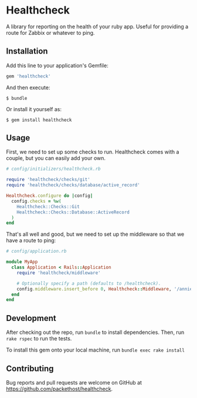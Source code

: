 # Healthcheck

A library for reporting on the health of your ruby app. Useful for providing
a route for Zabbix or whatever to ping.

## Installation

Add this line to your application's Gemfile:

```ruby
gem 'healthcheck'
```

And then execute:

    $ bundle

Or install it yourself as:

    $ gem install healthcheck

## Usage

First, we need to set up some checks to run. Healthcheck comes with a couple,
but you can easily add your own.

```ruby
# config/initializers/healthcheck.rb

require 'healthcheck/checks/git'
require 'healthcheck/checks/database/active_record'

Healthcheck.configure do |config|
  config.checks = %w(
    Healthcheck::Checks::Git
    Healthcheck::Checks::Database::ActiveRecord
  )
end
```

That's all well and good, but we need to set up the middleware so that we have
a route to ping:

```ruby
# config/application.rb

module MyApp
  class Application < Rails::Application
    require 'healthcheck/middleware'

    # Optionally specify a path (defaults to /healthcheck).
    config.middleware.insert_before 0, Healthcheck::Middleware, '/annie-are-you-ok'
  end
end
```

## Development

After checking out the repo, run `bundle` to install dependencies. Then, run `rake rspec` to run the tests.

To install this gem onto your local machine, run `bundle exec rake install`

## Contributing

Bug reports and pull requests are welcome on GitHub at https://github.com/packethost/healthcheck.
